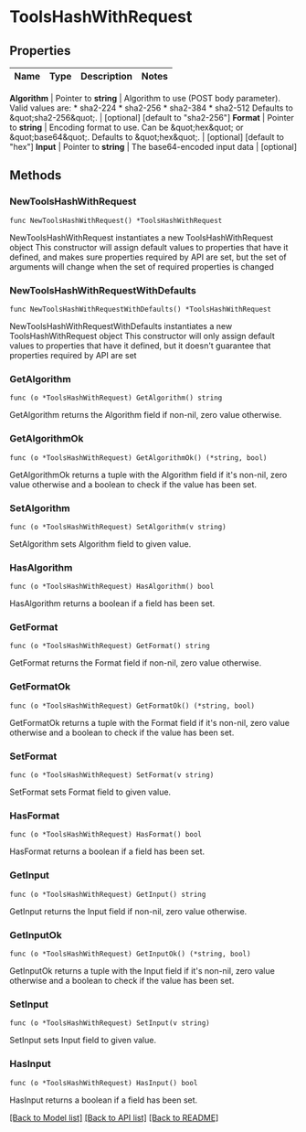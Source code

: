 # ToolsHashWithRequest


## Properties

Name | Type | Description | Notes
------------ | ------------- | ------------- | -------------


**Algorithm** | Pointer to **string** | Algorithm to use (POST body parameter). Valid values are: * sha2-224 * sha2-256 * sha2-384 * sha2-512 Defaults to \&quot;sha2-256\&quot;. | [optional] [default to "sha2-256"]
**Format** | Pointer to **string** | Encoding format to use. Can be \&quot;hex\&quot; or \&quot;base64\&quot;. Defaults to \&quot;hex\&quot;. | [optional] [default to "hex"]
**Input** | Pointer to **string** | The base64-encoded input data | [optional] 



## Methods


### NewToolsHashWithRequest

`func NewToolsHashWithRequest() *ToolsHashWithRequest`

NewToolsHashWithRequest instantiates a new ToolsHashWithRequest object
This constructor will assign default values to properties that have it defined,
and makes sure properties required by API are set, but the set of arguments
will change when the set of required properties is changed

### NewToolsHashWithRequestWithDefaults

`func NewToolsHashWithRequestWithDefaults() *ToolsHashWithRequest`

NewToolsHashWithRequestWithDefaults instantiates a new ToolsHashWithRequest object
This constructor will only assign default values to properties that have it defined,
but it doesn't guarantee that properties required by API are set


### GetAlgorithm

`func (o *ToolsHashWithRequest) GetAlgorithm() string`

GetAlgorithm returns the Algorithm field if non-nil, zero value otherwise.

### GetAlgorithmOk

`func (o *ToolsHashWithRequest) GetAlgorithmOk() (*string, bool)`

GetAlgorithmOk returns a tuple with the Algorithm field if it's non-nil, zero value otherwise
and a boolean to check if the value has been set.

### SetAlgorithm

`func (o *ToolsHashWithRequest) SetAlgorithm(v string)`

SetAlgorithm sets Algorithm field to given value.


### HasAlgorithm

`func (o *ToolsHashWithRequest) HasAlgorithm() bool`

HasAlgorithm returns a boolean if a field has been set.




### GetFormat

`func (o *ToolsHashWithRequest) GetFormat() string`

GetFormat returns the Format field if non-nil, zero value otherwise.

### GetFormatOk

`func (o *ToolsHashWithRequest) GetFormatOk() (*string, bool)`

GetFormatOk returns a tuple with the Format field if it's non-nil, zero value otherwise
and a boolean to check if the value has been set.

### SetFormat

`func (o *ToolsHashWithRequest) SetFormat(v string)`

SetFormat sets Format field to given value.


### HasFormat

`func (o *ToolsHashWithRequest) HasFormat() bool`

HasFormat returns a boolean if a field has been set.




### GetInput

`func (o *ToolsHashWithRequest) GetInput() string`

GetInput returns the Input field if non-nil, zero value otherwise.

### GetInputOk

`func (o *ToolsHashWithRequest) GetInputOk() (*string, bool)`

GetInputOk returns a tuple with the Input field if it's non-nil, zero value otherwise
and a boolean to check if the value has been set.

### SetInput

`func (o *ToolsHashWithRequest) SetInput(v string)`

SetInput sets Input field to given value.


### HasInput

`func (o *ToolsHashWithRequest) HasInput() bool`

HasInput returns a boolean if a field has been set.









[[Back to Model list]](../README.md#documentation-for-models) [[Back to API list]](../README.md#documentation-for-api-endpoints) [[Back to README]](../README.md)


